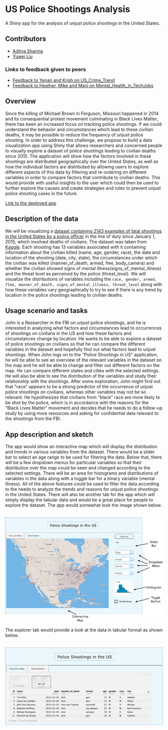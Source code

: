 # US Police Shootings Analysis
A Shiny app for the analysis of unjust police shootings in the United States.

## Contributors

- [Aditya Sharma](https://github.com/adityashrm21)
- [Yuwei Liu](https://github.com/liuyuwei169)

### Links to feedback given to peers

- [Feedback to Yenan and Krish on US_Crime_Trend](https://github.com/UBC-MDS/US_Crime_Trend/issues/9)
- [Feedback to Heather, Mike and Mani on Mental_Health_in_TechJobs](https://github.com/UBC-MDS/Mental_Health_in_TechJobs/issues/5)

## Overview

Since the killing of Michael Brown in Ferguson, Missouri happened in 2014 and its consequential protest movement culminating in Black Lives Matter, there has been an increased focus on tracking police shootings. If we could understand the behavior and circumstances which lead to these civilian deaths, it may be possible to reduce the frequency of unjust police shooting. In order to address this challenge, we propose to build a data visualization app using Shiny that allows researchers and concerned people to visually explore a dataset of police shootings leading to civilian deaths since 2015. The application will show how the factors involved in these shootings are distributed geographically over the United States, as well as how the individual factors are distributed by allowing users to explore different aspects of this data by filtering and re-ordering on different variables in order to compare factors that contribute to civilian deaths. This would provide with useful insights to the user which could then be used to further explore the causes and create strategies and rules to prevent unjust police shooting cases in the future.

[Link to the deployed app](https://adityashrm21.shinyapps.io/us-police-shootings-analysis/)

## Description of the data

We will be visualizing a [dataset containing 2143 examples of fatal shootings in the United States by a police officer](https://github.com/UBC-MDS/us-police-shootings-analysis/blob/master/data/database.csv) in the line of duty since January 1, 2015, which involved deaths of civilians. The dataset was taken from [Kaggle](https://www.kaggle.com/washingtonpost/police-shootings). Each shooting has 13 variables associated with it containing information about the civilian killed (name, age, gender, race), the date and location of the shooting (date, city, state), the circumstances under which the civilian was killed (manner_of_death, armed, flee, body_camera) and whether the civilian showed signs of mental illness(signs_of_mental_illness) and the threat level as perceived by the police (threat_level). We will visualize the distributions of variables including the `race, gender, armed, flee, manner_of_death, signs_of_mental_illness, threat_level` along with how these variables vary geographically to try to see if there is any trend by location in the police shootings leading to civilian deaths.

## Usage scenario and tasks

John is a Researcher in the FBI on unjust police shootings, and he is interested in analyzing what factors and circumstances lead to occurrences of shootings on civilians in the US and how these factors and circumstances change by location. He wants to be able to explore a dataset of police shootings on civilians so that he can compare the different variables in the dataset and hopefully find out what factors lead to unjust shootings. When John logs on to the "Police Shootings in US" application, he will be able to see an overview of the relevant variables in the dataset on the map and he will be able to change and filter out different factors on the map. He can compare different states and cities with the selected settings. He will also be able to see the distribution of the variables and study their relationship with the shootings. After some exploration, John might find out that "race" appears to be a strong predictor of the occurrence of unjust police shootings on civilians, whereas other variables may not be so relevant. He hypothesizes that civilians from "black" race are more likely to be shot by the police, which is in accordance with the reasons for the "Black Lives Matter" movement and decides that he needs to do a follow-up study by using more resources and asking for confidential data relevant to the shootings from the FBI.

## App description and sketch

The app would show an interactive map which will display the distribution and trends in various variables from the dataset. There would be a slider bar to select an age range to be used for filtering the data. Below that, there will be a few dropdown menus for particular variables so that their distribution over the map could be seen and changed according to the selected settings. There will be an area for histograms and distributions of variables in the data along with a toggle bar for a binary variable (mental illness). All of the above features could be used to filter the data according to the needs to analyze the trends and reasons for unjust police shootings in the United States. There will also be another tab for the app which will simply display the tabular data and would be a great place for people to explore the dataset. The app would somewhat look the image shown below.

<br>
<center><img src = "imgs/shiny.png"></center>

The explorer tab would provide a look at the data in tabular format as shown below.

<br>
<center><img src = "imgs/explorer.png"></center>
